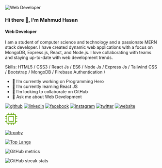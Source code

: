 ![Web Developer](https://i.ibb.co/Fz25NDG/Web-Developer.png)

### Hi there 👋, I'm Mahmud Hasan
#### Web Developer


I am a student of computer science and technology and a passionate MERN stack developer. I have created dynamic web applications with a focus on MongoDB, Express.js, React, and Node.js. I love collaborating with teams and staying up-to-date with web development trends.


Skills: HTML5 /  CSS3 / React Js / ES6 / Node Js / Express Js / Tailwind CSS / Bootstrap / MongoDB / Firebase Authentication / 

- 🔭 I’m currently working on Programming Hero 
- 🌱 I’m currently learning React JS 
- 👯 I’m looking to collaborate on GitHub 
- 💬 Ask me about Web Development 


[<img src='https://cdn.jsdelivr.net/npm/simple-icons@3.0.1/icons/github.svg' alt='github' height='40'>](https://github.com/alif819015)  [<img src='https://cdn.jsdelivr.net/npm/simple-icons@3.0.1/icons/linkedin.svg' alt='linkedin' height='40'>](https://www.linkedin.com/in/mahmudhasan819015/)  [<img src='https://cdn.jsdelivr.net/npm/simple-icons@3.0.1/icons/facebook.svg' alt='facebook' height='40'>](https://www.facebook.com/mahmud.hassan.140193)  [<img src='https://cdn.jsdelivr.net/npm/simple-icons@3.0.1/icons/instagram.svg' alt='instagram' height='40'>](https://www.instagram.com/mahmudhasanalif/)  [<img src='https://cdn.jsdelivr.net/npm/simple-icons@3.0.1/icons/twitter.svg' alt='twitter' height='40'>](https://twitter.com/MahmudHasan81)  [<img src='https://cdn.jsdelivr.net/npm/simple-icons@3.0.1/icons/icloud.svg' alt='website' height='40'>](https://mahmud-hasan-portfolio.netlify.app/)  

<a href='https://docs.github.com/en/developers'><img src='https://raw.githubusercontent.com/acervenky/animated-github-badges/master/assets/devbadge.gif' width='40' height='40'></a> 

[![trophy](https://github-profile-trophy.vercel.app/?username=alif819015)](https://github.com/ryo-ma/github-profile-trophy)

[![Top Langs](https://github-readme-stats.vercel.app/api/top-langs/?username=alif819015)](https://github.com/anuraghazra/github-readme-stats)

![GitHub metrics](https://metrics.lecoq.io/alif819015)  

![GitHub streak stats](https://streak-stats.demolab.com/?user=alif819015)  

